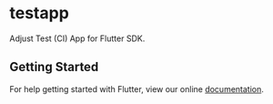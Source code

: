 # testapp

Adjust Test (CI) App for Flutter SDK.

## Getting Started

For help getting started with Flutter, view our online
[documentation](https://flutter.io/).
